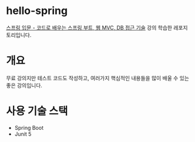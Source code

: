 # hello-spring
[스프링 입문 - 코드로 배우는 스프링 부트, 웹 MVC, DB 접근 기술](https://inf.run/7RFY) 강의 학습한 레포지토리입니다. 

# 개요
무료 강의지만 테스트 코드도 작성하고, 여러가지 핵심적인 내용들을 많이 배울 수 있는 좋은 강의입니다. 

# 사용 기술 스택
- Spring Boot
- Junit 5